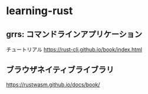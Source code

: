 # learning-rust

## grrs: コマンドラインアプリケーション

チュートリアル
https://rust-cli.github.io/book/index.html

## ブラウザネイティブライブラリ
https://rustwasm.github.io/docs/book/
